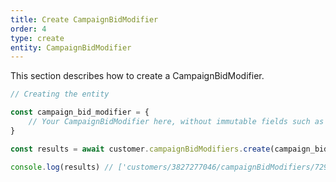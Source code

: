 ```yaml
---
title: Create CampaignBidModifier
order: 4
type: create
entity: CampaignBidModifier
---
```


This section describes how to create a CampaignBidModifier.

```javascript
// Creating the entity

const campaign_bid_modifier = {
    // Your CampaignBidModifier here, without immutable fields such as resource_name
}

const results = await customer.campaignBidModifiers.create(campaign_bid_modifier)

console.log(results) // ['customers/3827277046/campaignBidModifiers/729684361~8000']
```
